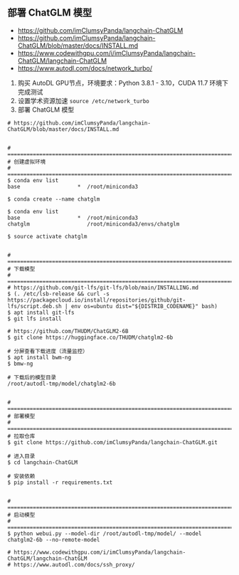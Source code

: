## 部署 ChatGLM 模型
- https://github.com/imClumsyPanda/langchain-ChatGLM
- https://github.com/imClumsyPanda/langchain-ChatGLM/blob/master/docs/INSTALL.md
- https://www.codewithgpu.com/i/imClumsyPanda/langchain-ChatGLM/langchain-ChatGLM
- https://www.autodl.com/docs/network_turbo/


1. 购买 AutoDL GPU节点，环境要求：Python 3.8.1 - 3.10，CUDA 11.7 环境下完成测试
2. 设置学术资源加速 `source /etc/network_turbo`
3. 部署 ChatGLM 模型

```
# https://github.com/imClumsyPanda/langchain-ChatGLM/blob/master/docs/INSTALL.md


# ==============================================================================
# 创建虚拟环境
# ==============================================================================
$ conda env list
base                  *  /root/miniconda3

$ conda create --name chatglm

$ conda env list
base                  *  /root/miniconda3
chatglm                  /root/miniconda3/envs/chatglm

$ source activate chatglm


# ==============================================================================
# 下载模型
# ==============================================================================
# https://github.com/git-lfs/git-lfs/blob/main/INSTALLING.md
$ (. /etc/lsb-release && curl -s https://packagecloud.io/install/repositories/github/git-lfs/script.deb.sh | env os=ubuntu dist="${DISTRIB_CODENAME}" bash)
$ apt install git-lfs
$ git lfs install

# https://github.com/THUDM/ChatGLM2-6B
$ git clone https://huggingface.co/THUDM/chatglm2-6b

# 分屏查看下载进度（流量监控）
$ apt install bwm-ng
$ bmw-ng

# 下载后的模型目录
/root/autodl-tmp/model/chatglm2-6b


# ==============================================================================
# 部署模型
# ==============================================================================
# 拉取仓库
$ git clone https://github.com/imClumsyPanda/langchain-ChatGLM.git

# 进入目录
$ cd langchain-ChatGLM

# 安装依赖
$ pip install -r requirements.txt


# ==============================================================================
# 启动模型
# ==============================================================================
$ python webui.py --model-dir /root/autodl-tmp/model/ --model chatglm2-6b --no-remote-model
 
# https://www.codewithgpu.com/i/imClumsyPanda/langchain-ChatGLM/langchain-ChatGLM
# https://www.autodl.com/docs/ssh_proxy/



```
